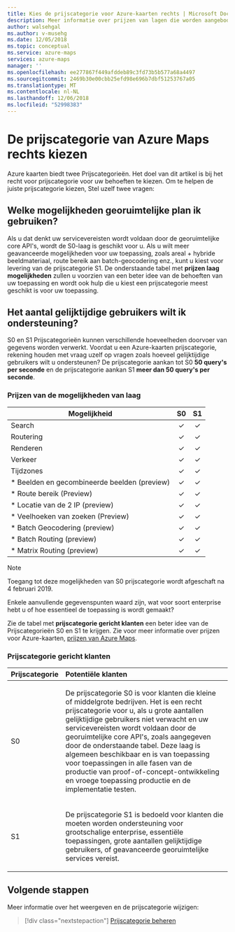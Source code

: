 ```yaml
---
title: Kies de prijscategorie voor Azure-kaarten rechts | Microsoft Docs
description: Meer informatie over prijzen van lagen die worden aangeboden door Azure Maps
author: walsehgal
ms.author: v-musehg
ms.date: 12/05/2018
ms.topic: conceptual
ms.service: azure-maps
services: azure-maps
manager: ''
ms.openlocfilehash: ee277867f449afddeb89c3fd73b5b577a68a4497
ms.sourcegitcommit: 2469b30e00cbb25efd98e696b7dbf51253767a05
ms.translationtype: MT
ms.contentlocale: nl-NL
ms.lasthandoff: 12/06/2018
ms.locfileid: "52998383"
---
```

# <a name="choosing-the-right-pricing-tier-in-azure-maps"></a>De prijscategorie van Azure Maps rechts kiezen

Azure kaarten biedt twee Prijscategorieën. Het doel van dit artikel is bij het recht voor prijscategorie voor uw behoeften te kiezen. Om te helpen de juiste prijscategorie kiezen, Stel uzelf twee vragen:

## <a name="what-geospatial-capabilities-do-i-plan-to-use"></a>Welke mogelijkheden georuimtelijke plan ik gebruiken?
Als u dat denkt uw servicevereisten wordt voldaan door de georuimtelijke core API's, wordt de S0-laag is geschikt voor u. Als u wilt meer geavanceerde mogelijkheden voor uw toepassing, zoals areal + hybride beeldmateriaal, route bereik aan batch-geocodering enz., kunt u kiest voor levering van de prijscategorie S1. De onderstaande tabel met **prijzen laag mogelijkheden** zullen u voorzien van een beter idee van de behoeften van uw toepassing en wordt ook hulp die u kiest een prijscategorie meest geschikt is voor uw toepassing.

## <a name="how-many-concurrent-users-do-i-plan-to-support"></a>Het aantal gelijktijdige gebruikers wilt ik ondersteuning? 
S0 en S1 Prijscategorieën kunnen verschillende hoeveelheden doorvoer van gegevens worden verwerkt. Voordat u een Azure-kaarten prijscategorie, rekening houden met vraag uzelf op vragen zoals hoeveel gelijktijdige gebruikers wilt u ondersteunen? De prijscategorie aankan tot S0 **50 query's per seconde** en de prijscategorie aankan S1 **meer dan 50 query's per seconde**.

### <a name="pricing-tier-capabilities"></a>Prijzen van de mogelijkheden van laag

| Mogelijkheid                              |        S0           |  S1      |
|-----------------------------------------|:-------------------:|:--------:|
| Search                                  |        ✓           |     ✓    |
| Routering                                 |        ✓           |     ✓    |
| Renderen                                  |        ✓           |     ✓    |
| Verkeer                                 |        ✓           |     ✓    |
| Tijdzones                              |        ✓           |     ✓    |
| * Beelden en gecombineerde beelden (preview)     |        ✓           |     ✓    |
| * Route bereik (Preview)                  |        ✓           |     ✓    |
| * Locatie van de 2 IP (preview)                |        ✓           |     ✓    |
| * Veelhoeken van zoeken (Preview)         |        ✓           |     ✓    |
| * Batch Geocodering (preview)              |        ✓           |     ✓    |
| * Batch Routing (preview)                |        ✓           |     ✓    |
| * Matrix Routing (preview)               |        ✓           |     ✓    |

> [!Note]
> Toegang tot deze mogelijkheden van S0 prijscategorie wordt afgeschaft na 4 februari 2019.

Enkele aanvullende gegevenspunten waard zijn, wat voor soort enterprise hebt u of hoe essentieel de toepassing is wordt gemaakt?

Zie de tabel met **prijscategorie gericht klanten** een beter idee van de Prijscategorieën S0 en S1 te krijgen. Zie voor meer informatie over prijzen voor Azure-kaarten, [prijzen van Azure Maps](https://azure.microsoft.com/pricing/details/azure-maps/). 

### <a name="pricing-tier-targeted-customers"></a>Prijscategorie gericht klanten

| Prijscategorie  |        Potentiële klanten                                                                |
|---------------|:-----------------------------------------------------------------------------------------|
| S0            |    <p>De prijscategorie S0 is voor klanten die kleine of middelgrote bedrijven. Het is een recht prijscategorie voor u, als u grote aantallen gelijktijdige gebruikers niet verwacht en uw servicevereisten wordt voldaan door de georuimtelijke core API's, zoals aangegeven door de onderstaande tabel. Deze laag is algemeen beschikbaar en is van toepassing voor toepassingen in alle fasen van de productie van proof-of-concept-ontwikkeling en vroege toepassing productie en de implementatie testen.<p>|
| S1            |    <p>De prijscategorie S1 is bedoeld voor klanten die moeten worden ondersteuning voor grootschalige enterprise, essentiële toepassingen, grote aantallen gelijktijdige gebruikers, of geavanceerde georuimtelijke services vereist.</p>|


## <a name="next-steps"></a>Volgende stappen

Meer informatie over het weergeven en de prijscategorie wijzigen:

> [!div class="nextstepaction"]
> [Prijscategorie beheren](how-to-manage-pricing-tier.md)
